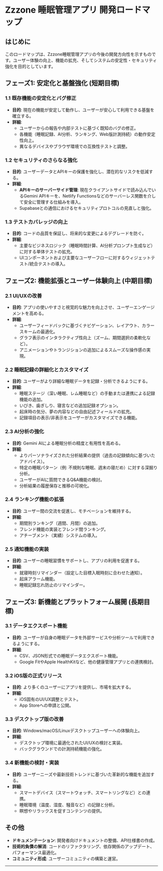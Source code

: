 # Zzzone 睡眠管理アプリ 開発ロードマップ

## はじめに

このロードマップは、Zzzone睡眠管理アプリの今後の開発方向性を示すものです。ユーザー体験の向上、機能の拡充、そしてシステムの安定性・セキュリティ強化を目的としています。

## フェーズ1: 安定化と基盤強化 (短期目標)

### 1.1 既存機能の安定化とバグ修正
*   **目的**: 現在の機能が安定して動作し、ユーザーが安心して利用できる基盤を確立する。
*   **詳細**:
    *   ユーザーからの報告や内部テストに基づく既知のバグの修正。
    *   各機能（睡眠記録、AI分析、ランキング、Web版計測持続）の動作安定性向上。
    *   異なるデバイスやブラウザ環境での互換性テストと調整。

### 1.2 セキュリティのさらなる強化
*   **目的**: ユーザーデータとAPIキーの保護を強化し、潜在的なリスクを低減する。
*   **詳細**:
    *   **APIキーのサーバーサイド管理**: 現在クライアントサイドで読み込んでいるGemini APIキーを、Netlify Functionsなどのサーバーレス関数を介して安全に管理する仕組みを導入。
    *   Supabaseとの通信におけるセキュリティプロトコルの見直しと強化。

### 1.3 テストカバレッジの向上
*   **目的**: コードの品質を保証し、将来的な変更によるデグレードを防ぐ。
*   **詳細**:
    *   主要なビジネスロジック（睡眠時間計算、AI分析プロンプト生成など）に対する単体テストの拡充。
    *   UIコンポーネントおよび主要なユーザーフローに対するウィジェットテスト/統合テストの導入。

## フェーズ2: 機能拡張とユーザー体験向上 (中期目標)

### 2.1 UI/UXの改善
*   **目的**: アプリの使いやすさと視覚的な魅力を向上させ、ユーザーエンゲージメントを高める。
*   **詳細**:
    *   ユーザーフィードバックに基づくナビゲーション、レイアウト、カラースキームの最適化。
    *   グラフ表示のインタラクティブ性向上（ズーム、期間選択の柔軟化など）。
    *   アニメーションやトランジションの追加によるスムーズな操作感の実現。

### 2.2 睡眠記録の詳細化とカスタマイズ
*   **目的**: ユーザーがより詳細な睡眠データを記録・分析できるようにする。
*   **詳細**:
    *   睡眠ステージ（深い睡眠、レム睡眠など）の手動または連携による記録機能の追加。
    *   いびき、歯ぎしり、寝言などの追加記録オプション。
    *   起床時の気分、夢の内容などの自由記述フィールドの拡充。
    *   記録項目の表示/非表示をユーザーがカスタマイズできる機能。

### 2.3 AI分析の強化
*   **目的**: Gemini AIによる睡眠分析の精度と有用性を高める。
*   **詳細**:
    *   よりパーソナライズされた分析結果の提供（過去の記録傾向に基づいたアドバイス）。
    *   特定の睡眠パターン（例: 不規則な睡眠、週末の寝だめ）に対する深掘り分析。
    *   ユーザーがAIに質問できるQ&A機能の検討。
    *   分析結果の履歴保存と推移の可視化。

### 2.4 ランキング機能の拡張
*   **目的**: ユーザー間の交流を促進し、モチベーションを維持する。
*   **詳細**:
    *   期間別ランキング（週間、月間）の追加。
    *   フレンド機能の実装とフレンド間ランキング。
    *   アチーブメント（実績）システムの導入。

### 2.5 通知機能の実装
*   **目的**: ユーザーの睡眠習慣をサポートし、アプリの利用を促進する。
*   **詳細**:
    *   就寝時刻リマインダー（設定した目標入眠時刻に合わせた通知）。
    *   起床アラーム機能。
    *   睡眠記録忘れ防止のリマインダー。

## フェーズ3: 新機能とプラットフォーム展開 (長期目標)

### 3.1 データエクスポート機能
*   **目的**: ユーザーが自身の睡眠データを外部サービスや分析ツールで利用できるようにする。
*   **詳細**:
    *   CSV、JSON形式での睡眠データエクスポート機能。
    *   Google FitやApple HealthKitなど、他の健康管理アプリとの連携検討。

### 3.2 iOS版の正式リリース
*   **目的**: より多くのユーザーにアプリを提供し、市場を拡大する。
*   **詳細**:
    *   iOS固有のUI/UX調整とテスト。
    *   App Storeへの申請と公開。

### 3.3 デスクトップ版の改善
*   **目的**: Windows/macOS/Linuxデスクトップユーザーへの体験向上。
*   **詳細**:
    *   デスクトップ環境に最適化されたUI/UXの検討と実装。
    *   バックグラウンドでの計測持続機能の強化。

### 3.4 新機能の検討・実装
*   **目的**: ユーザーニーズや最新技術トレンドに基づいた革新的な機能を追加する。
*   **詳細**:
    *   スマートデバイス（スマートウォッチ、スマートリングなど）との連携。
    *   睡眠環境（温度、湿度、騒音など）の記録と分析。
    *   瞑想やリラックスを促すコンテンツの提供。

## その他

*   **ドキュメンテーション**: 開発者向けドキュメントの整備、API仕様書の作成。
*   **技術的負債の解消**: コードのリファクタリング、依存関係のアップデート、パフォーマンス最適化。
*   **コミュニティ形成**: ユーザーコミュニティの構築と運営。

---
